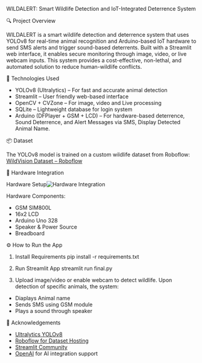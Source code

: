 WILDALERT: Smart Wildlife Detection and IoT-Integrated Deterrence System

🔍 Project Overview

WILDALERT is a smart wildlife detection and deterrence system that uses YOLOv8 for real-time animal recognition and Arduino-based IoT hardware to send SMS alerts and trigger sound-based deterrents. Built with a Streamlit web interface, it enables secure monitoring through image, video, or live webcam inputs. This system provides a cost-effective, non-lethal, and automated solution to reduce human-wildlife conflicts.

🧠 Technologies Used

- YOLOv8 (Ultralytics) – For fast and accurate animal detection
- Streamlit – User friendly web-based interface
- OpenCV + CVZone – For image, video and Live processing
- SQLite – Lightweight database for login system
- Arduino (DFPlayer + GSM + LCD) – For hardware-based deterrence, Sound Deterrence, and Alert Messages via SMS, Display Detected Animal Name.

📦 Dataset

The YOLOv8 model is trained on a custom wildlife dataset from Roboflow:
[WildVision Dataset – Roboflow](https://universe.roboflow.com/jivesh-kalra-qlq2g/wildvision/dataset/5)

📸 Hardware Integration

Hardware Setup![Hardware Integration](https://github.com/user-attachments/assets/38ac17b6-bf11-4ccc-a4bd-ea5162395f0e)

Hardware Components:
- GSM SIM800L
- 16x2 LCD
- Arduino Uno 328
- Speaker & Power Source
- Breadboard

⚙️ How to Run the App

1. Install Requirements
pip install -r requirements.txt

2. Run Streamlit App
streamlit run final.py

3. Upload image/video or enable webcam to detect wildlife.
Upon detection of specific animals, the system:
- Diaplays Animal name
- Sends SMS using GSM module
- Plays a sound through speaker

🙏 Acknowledgements

- [Ultralytics YOLOv8](https://github.com/ultralytics/ultralytics)
- [Roboflow for Dataset Hosting](https://roboflow.com/)
- [Streamlit Community](https://streamlit.io/)
- [OpenAI](https://openai.com/) for AI integration support
